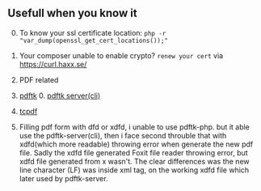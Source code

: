 ## Usefull when you know it

0.  To know your ssl certificate location:
`php -r "var_dump(openssl_get_cert_locations());"`

0.  Your composer unable to enable crypto?
`renew your cert` via https://curl.haxx.se/

0.  PDF related

  0.  [pdftk](https://www.pdflabs.com/)
      0. [pdftk server(cli)](https://www.pdflabs.com/tools/pdftk-server/)
  0.  [tcpdf](https://tcpdf.org/)

  0.  Filling pdf form with dfd or xdfd, i unable to use pdftk-php. but it able use the
  pdftk-server(cli), then i face second throuble that with xdfd(which more readable) throwing error when generate the new pdf file. Sadly the xdfd file generated Foxit file reader throwing error, but xdfd file generated from x wasn't. The clear differences was the new line character (LF) was inside xml tag, on the working xdfd file which later used by pdftk-server.
